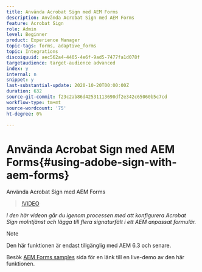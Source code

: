 ```yaml
---
title: Använda Acrobat Sign med AEM Forms
description: Använda Acrobat Sign med AEM Forms
feature: Acrobat Sign
role: Admin
level: Beginner
product: Experience Manager
topic-tags: forms, adaptive_forms
topic: Integrations
discoiquuid: aec562a4-4405-4e6f-9ad5-7477fa1d078f
targetaudience: target-audience advanced
index: y
internal: n
snippet: y
last-substantial-update: 2020-10-20T00:00:00Z
duration: 632
source-git-commit: f23c2ab86d42531113690df2e342c65060b5c7cd
workflow-type: tm+mt
source-wordcount: '75'
ht-degree: 0%

---
```



# Använda Acrobat Sign med AEM Forms{#using-adobe-sign-with-aem-forms}

Använda Acrobat Sign med AEM Forms

>[!VIDEO](https://video.tv.adobe.com/v/18696?quality=12&learn=on)

*I den här videon går du igenom processen med att konfigurera Acrobat Sign molntjänst och lägga till flera signaturfält i ett AEM anpassat formulär.*

>[!NOTE]
>
>Den här funktionen är endast tillgänglig med AEM 6.3 och senare.

Besök [AEM Forms samples](https://forms.enablementadobe.com/content/samples/samples.html?query=0#formsandsign) sida för en länk till en live-demo av den här funktionen.
